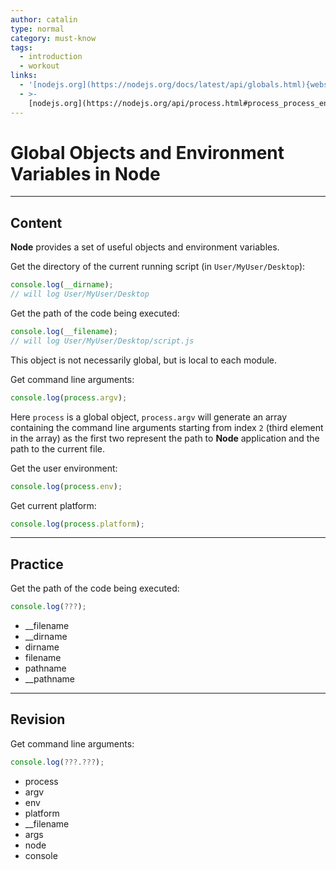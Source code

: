```yaml
---
author: catalin
type: normal
category: must-know
tags:
  - introduction
  - workout
links:
  - '[nodejs.org](https://nodejs.org/docs/latest/api/globals.html){website}'
  - >-
    [nodejs.org](https://nodejs.org/api/process.html#process_process_env){website}
---
```


# Global Objects and Environment Variables in **Node**


---

## Content

**Node** provides a set of useful objects and environment variables.

Get the directory of the current running script
(in `User/MyUser/Desktop`):

```javascript
console.log(__dirname);
// will log User/MyUser/Desktop
```

Get the path of the code being executed:

```javascript
console.log(__filename);
// will log User/MyUser/Desktop/script.js
```

This object is not necessarily global, but is local to each module.

Get command line arguments:

```javascript
console.log(process.argv);
```

Here `process` is a global object, `process.argv` will generate an array containing the command line arguments starting from index `2` (third element in the array) as the first two represent the path to **Node** application and the path to the current file.

Get the user environment:

```javascript
console.log(process.env);
```

Get current platform:

```javascript
console.log(process.platform);
```


---

## Practice

Get the path of the code being executed:

```javascript
console.log(???);
```

* __filename
* __dirname
* dirname
* filename
* pathname
* __pathname


---

## Revision

Get command line arguments:

```javascript
console.log(???.???);
```

* process
* argv
* env
* platform
* __filename
* args
* node
* console
